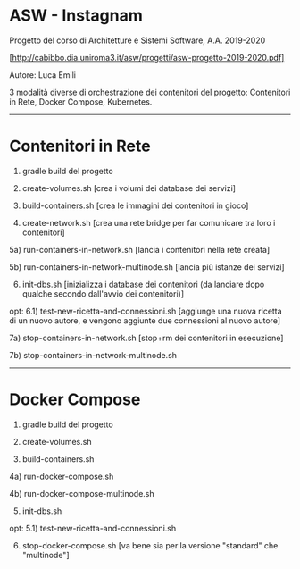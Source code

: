 # ASW - Instagnam
Progetto del corso di Architetture e Sistemi Software, A.A. 2019-2020

[http://cabibbo.dia.uniroma3.it/asw/progetti/asw-progetto-2019-2020.pdf]


Autore: Luca Emili


3 modalità diverse di orchestrazione dei contenitori del progetto: Contenitori in Rete, Docker Compose, Kubernetes.

-------------------------------------------------------------------------------------------------------------------------------------------------

# Contenitori in Rete

1) gradle build del progetto

2) create-volumes.sh  [crea i volumi dei database dei servizi]

3) build-containers.sh  [crea le immagini dei contenitori in gioco]

4) create-network.sh  [crea una rete bridge per far comunicare tra loro i contenitori]

5a) run-containers-in-network.sh  [lancia i contenitori nella rete creata]

5b) run-containers-in-network-multinode.sh  [lancia più istanze dei servizi]

6) init-dbs.sh  [inizializza i database dei contenitori (da lanciare dopo qualche secondo dall'avvio dei contenitori)]

opt: 6.1) test-new-ricetta-and-connessioni.sh [aggiunge una nuova ricetta di un nuovo autore, e vengono aggiunte due connessioni al nuovo autore]

7a) stop-containers-in-network.sh  [stop+rm dei contenitori in esecuzione]

7b) stop-containers-in-network-multinode.sh

-------------------------------------------------------------------------------------------------------------------------------------------------

# Docker Compose

1) gradle build del progetto

2) create-volumes.sh

3) build-containers.sh

4a) run-docker-compose.sh

4b) run-docker-compose-multinode.sh

5) init-dbs.sh

opt: 5.1) test-new-ricetta-and-connessioni.sh

6) stop-docker-compose.sh  [va bene sia per la versione "standard" che "multinode"]
